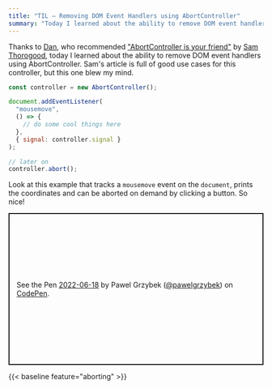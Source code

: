 ```yaml
---
title: "TIL — Removing DOM Event Handlers using AbortController"
summary: "Today I learned about the ability to remove DOM event handlers using AbortController. There is plenty of other good use cases for this controller, but this one blew my mind."
---
```


Thanks to [Dan](https://twitter.com/danjordan), who recommended ["AbortController is your friend"](https://whistlr.info/2022/abortcontroller-is-your-friend/) by [Sam Thorogood](https://twitter.com/samthor), today I learned about the ability to remove DOM event handlers using AbortController. Sam's article is full of good use cases for this controller, but this one blew my mind.

```js
const controller = new AbortController();

document.addEventListener(
  "mousemove",
  () => {
    // do some cool things here
  },
  { signal: controller.signal }
);

// later on
controller.abort();
```

Look at this example that tracks a `mousemove` event on the `document`, prints the coordinates and can be aborted on demand by clicking a button. So nice!

<p class="codepen" data-height="300" data-default-tab="js,result" data-slug-hash="YzeMxMz" data-user="pawelgrzybek" style="height: 300px; box-sizing: border-box; display: flex; align-items: center; justify-content: center; border: 2px solid; margin: 1em 0; padding: 1em;">
  <span>See the Pen <a href="https://codepen.io/pawelgrzybek/pen/YzeMxMz">
  2022-06-18</a> by Pawel Grzybek (<a href="https://codepen.io/pawelgrzybek">@pawelgrzybek</a>)
  on <a href="https://codepen.io">CodePen</a>.</span>
</p>
<script async src="https://cpwebassets.codepen.io/assets/embed/ei.js"></script>

{{< baseline feature="aborting" >}}
